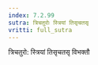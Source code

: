 ```yaml
---
index: 7.2.99
sutra: त्रिचतुरोः स्त्रियां तिसृचतसृ
vritti: full_sutra
---
```


त्रिचतुरो: स्त्रियां तिसृचतसृ विभक्तौ 